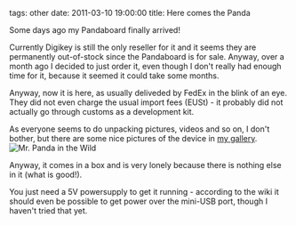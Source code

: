 tags: other
date: 2011-03-10 19:00:00
title: Here comes the Panda


Some days ago my Pandaboard finally arrived!

Currently Digikey is still the only reseller for it and it seems they are permanently out-of-stock since the Pandaboard is for sale.
Anyway, over a month ago I decided to just order it, even though I don't really had enough time for it, because it seemed it could take some months.

Anyway, now it is here, as usually deliveded by FedEx in the blink of an eye.
They did not even charge the usual import fees (EUSt) - it probably did not actually go through customs as a development kit.

As everyone seems to do unpacking pictures, videos and so on, I don't bother, but there are some nice pictures of the device in [my gallery](http://images.gstaedtner.net/index.php?album=machines/panda).
![Mr. Panda in the Wild](//images.gstaedtner.net/cache/machines/panda/front01_595.jpg)

Anyway, it comes in a box and is very lonely because there is nothing else in it (what is good!).

You just need a 5V powersupply to get it running - according to the wiki it should even be possible to get power over the mini-USB port, though I haven't tried that yet.

